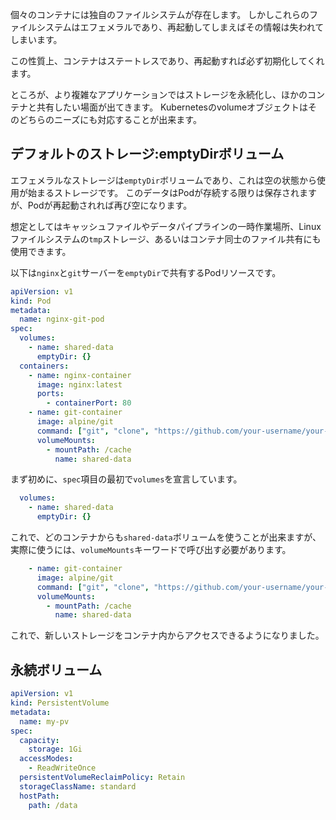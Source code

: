 





個々のコンテナには独自のファイルシステムが存在します。
しかしこれらのファイルシステムはエフェメラルであり、再起動してしまえばその情報は失われてしまいます。

この性質上、コンテナはステートレスであり、再起動すれば必ず初期化してくれます。


ところが、より複雑なアプリケーションではストレージを永続化し、ほかのコンテナと共有したい場面が出てきます。
Kubernetesのvolumeオブジェクトはそのどちらのニーズにも対応することが出来ます。



## デフォルトのストレージ:emptyDirボリューム

エフェメラルなストレージは`emptyDir`ボリュームであり、これは空の状態から使用が始まるストレージです。
このデータはPodが存続する限りは保存されますが、Podが再起動されれば再び空になります。

想定としてはキャッシュファイルやデータパイプラインの一時作業場所、Linuxファイルシステムの`tmp`ストレージ、あるいはコンテナ同士のファイル共有にも使用できます。

以下は`nginx`と`git`サーバーを`emptyDir`で共有するPodリソースです。

```yml
apiVersion: v1
kind: Pod
metadata:
  name: nginx-git-pod
spec:
  volumes:
    - name: shared-data
      emptyDir: {}
  containers:
    - name: nginx-container
      image: nginx:latest
      ports:
        - containerPort: 80
    - name: git-container
      image: alpine/git
      command: ["git", "clone", "https://github.com/your-username/your-repo.git", "/app"]
      volumeMounts:
        - mountPath: /cache
          name: shared-data
```

まず初めに、`spec`項目の最初で`volumes`を宣言しています。

```yml
  volumes:
    - name: shared-data
      emptyDir: {}
```

これで、どのコンテナからも`shared-data`ボリュームを使うことが出来ますが、実際に使うには、`volumeMounts`キーワードで呼び出す必要があります。


```yml
    - name: git-container
      image: alpine/git
      command: ["git", "clone", "https://github.com/your-username/your-repo.git", "/app"]
      volumeMounts:
        - mountPath: /cache
          name: shared-data
```

これで、新しいストレージをコンテナ内からアクセスできるようになりました。






## 永続ボリューム


```yml
apiVersion: v1
kind: PersistentVolume
metadata:
  name: my-pv
spec:
  capacity:
    storage: 1Gi
  accessModes:
    - ReadWriteOnce
  persistentVolumeReclaimPolicy: Retain
  storageClassName: standard
  hostPath:
    path: /data
```












